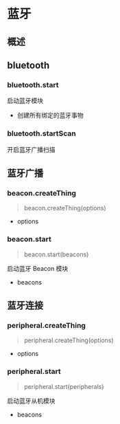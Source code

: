 # 蓝牙

## 概述

## bluetooth

### bluetooth.start

启动蓝牙模块

- 创建所有绑定的蓝牙事物

### bluetooth.startScan

开启蓝牙广播扫描

## 蓝牙广播

### beacon.createThing

> beacon.createThing(options)

- options

### beacon.start

> beacon.start(beacons)

启动蓝牙 Beacon 模块

- beacons

## 蓝牙连接

### peripheral.createThing

> peripheral.createThing(options)

- options

### peripheral.start

> peripheral.start(peripherals)

启动蓝牙从机模块

- beacons


